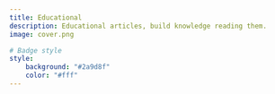 ```yaml
---
title: Educational
description: Educational articles, build knowledge reading them.
image: cover.png

# Badge style
style:
    background: "#2a9d8f"
    color: "#fff"
---
```



